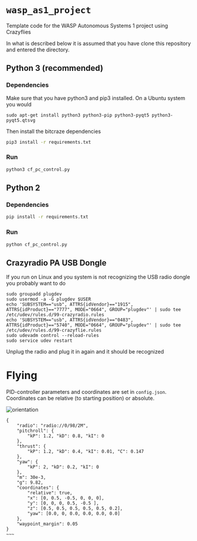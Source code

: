 # `wasp_as1_project`
Template code for the WASP Autonomous Systems 1 project using Crazyflies

In what is described below it is assumed that you have clone this repository and entered the directory.

## Python 3 (recommended)
### Dependencies
Make sure that you have python3 and pip3 installed. On a Ubuntu system you would
```
sudo apt-get install python3 python3-pip python3-pyqt5 python3-pyqt5.qtsvg
```
Then install the bitcraze dependencies
```sh
pip3 install -r requirements.txt
```

### Run

```sh
python3 cf_pc_control.py
```
## Python 2
### Dependencies
```sh
pip install -r requirements.txt
```

### Run

```sh
python cf_pc_control.py
```

## Crazyradio PA USB Dongle
If you run on Linux and you system is not recognizing the USB radio dongle you probably want to do
```
sudo groupadd plugdev
sudo usermod -a -G plugdev $USER
echo 'SUBSYSTEM=="usb", ATTRS{idVendor}=="1915", ATTRS{idProduct}=="7777", MODE="0664", GROUP="plugdev"' | sudo tee /etc/udev/rules.d/99-crazyradio.rules
echo 'SUBSYSTEM=="usb", ATTRS{idVendor}=="0483", ATTRS{idProduct}=="5740", MODE="0664", GROUP="plugdev"' | sudo tee /etc/udev/rules.d/99-crazyflie.rules
sudo udevadm control --reload-rules
sudo service udev restart
```
Unplug the radio and plug it in again and it should be recognized

# Flying

PID-controller parameters and coordinates are set in `config.json`. Coordinates can be relative (to starting position) or absolute.

![orientation](https://wiki.bitcraze.io/_media/doc:lps:crazyflie_isometric_drawing_2.png) 

~~~~
{
    "radio": "radio://0/98/2M",
    "pitchroll": {
        "kP": 1.2, "kD": 0.8, "kI": 0
    },
    "thrust": {
        "kP": 1.2, "kD": 0.4, "kI": 0.01, "C": 0.147
    },
    "yaw": {
        "kP": 2, "kD": 0.2, "kI": 0
    },
    "m": 30e-3,
    "g": 9.82,
    "coordinates": {
        "relative": true,
        "x": [0, 0.5, -0.5, 0, 0, 0],
        "y": [0, 0, 0, 0.5, -0.5 ],
        "z": [0.5, 0.5, 0.5, 0.5, 0.5, 0.2],
        "yaw": [0.0, 0, 0.0, 0.0, 0.0, 0.0]
    },
    "waypoint_margin": 0.05
}
~~~